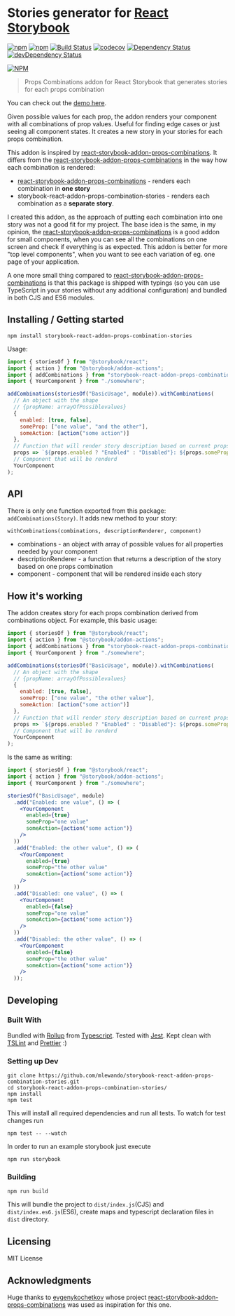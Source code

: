 # Stories generator for [React Storybook](https://github.com/storybooks/react-storybook)

[![npm][npm-version-svg]][npm]
[![npm][npm-downloads-svg]][npm]
[![Build Status][build-svg]][build]
[![codecov][coveradge-svg]][coveradge]
[![Dependency Status][deps-svg]][deps]
[![devDependency Status][dev-deps-svg]][dev-deps]

[![NPM][npm-stats-png]][npm]

[license-svg]: https://img.shields.io/github/license/mlewando/storybook-react-addon-props-combination-stories.svg
[license]: https://github.com/mlewando/storybook-react-addon-props-combination-stories/blob/master/LICENSE
[build-svg]: https://img.shields.io/travis/mlewando/storybook-react-addon-props-combination-stories.svg
[build]: https://travis-ci.org/mlewando/storybook-react-addon-props-combination-stories
[npm-version-svg]: https://img.shields.io/npm/v/storybook-react-addon-props-combination-stories.svg
[npm]: https://badge.fury.io/js/storybook-react-addon-props-combination-stories
[coveradge-svg]: https://img.shields.io/codecov/c/github/mlewando/storybook-react-addon-props-combination-stories.svg
[coveradge]: https://codecov.io/gh/mlewando/storybook-react-addon-props-combination-stories
[deps-svg]: https://img.shields.io/david/mlewando/storybook-react-addon-props-combination-stories.svg
[deps]: https://david-dm.org/mlewando/storybook-react-addon-props-combination-stories
[dev-deps-svg]: https://img.shields.io/david/dev/mlewando/storybook-react-addon-props-combination-stories.svg
[dev-deps]: https://david-dm.org/mlewando/storybook-react-addon-props-combination-stories?type=dev
[npm-downloads-svg]: https://img.shields.io/npm/dm/storybook-react-addon-props-combination-stories.svg
[npm-stats-png]: https://nodei.co/npm/storybook-react-addon-props-combination-stories.png

> Props Combinations addon for React Storybook that generates stories for each props combination

You can check out the [demo here](https://mlewando.github.io/storybook-react-addon-props-combination-stories/).

Given possible values for each prop, the addon renders your component with all combinations of prop values.
Useful for finding edge cases or just seeing all component states.
It creates a new story in your stories for each props combination.

This addon is inspired by [react-storybook-addon-props-combinations](https://github.com/evgenykochetkov/react-storybook-addon-props-combinations). It differs from the [react-storybook-addon-props-combinations](https://github.com/evgenykochetkov/react-storybook-addon-props-combinations) in the way how each combination is rendered:

* [react-storybook-addon-props-combinations](https://github.com/evgenykochetkov/react-storybook-addon-props-combinations) - renders each combination in **one story**
* storybook-react-addon-props-combination-stories - renders each combination as a **separate story**.

I created this addon, as the approach of putting each combination into one story was not a good fit for my project. The base idea is the same, in my opinion, the [react-storybook-addon-props-combinations](https://github.com/evgenykochetkov/react-storybook-addon-props-combinations) is a good addon for small components, when you can see all the combinations on one screen and check if everything is as expected. This addon is better for more "top level components", when you want to see each variation of eg. one page of your application.

A one more small thing compared to [react-storybook-addon-props-combinations](https://github.com/evgenykochetkov/react-storybook-addon-props-combinations) is that this package is shipped with typings (so you can use TypeScript in your stories without any additional configuration) and bundled in both CJS and ES6 modules.

## Installing / Getting started

```shell
npm install storybook-react-addon-props-combination-stories
```

Usage:

```js
import { storiesOf } from "@storybook/react";
import { action } from "@storybook/addon-actions";
import { addCombinations } from "storybook-react-addon-props-combination-stories";
import { YourComponent } from "./somewhere";

addCombinations(storiesOf("BasicUsage", module)).withCombinations(
  // An object with the shape
  // {propName: arrayOfPossiblevalues}
  {
    enabled: [true, false],
    someProp: ["one value", "and the other"],
    someAction: [action("some action")]
  },
  // Function that will render story description based on current props
  props => `${props.enabled ? "Enabled" : "Disabled"}: ${props.someProp}`,
  // Component that will be renderd
  YourComponent
);
```

## API

There is only one function exported from this package: `addCombinations(Story)`. It adds new method to your story:

`withCombinations(combinations, descriptionRenderer, component)`

* combinations - an object with array of possible values for all properties needed by your component
* descriptionRenderer - a function that returns a description of the story based on one props combination
* component - component that will be rendered inside each story

## How it's working

The addon creates story for each props combination derived from combinations object. For example, this basic usage:

```js
import { storiesOf } from "@storybook/react";
import { action } from "@storybook/addon-actions";
import { addCombinations } from "storybook-react-addon-props-combination-stories";
import { YourComponent } from "./somewhere";

addCombinations(storiesOf("BasicUsage", module)).withCombinations(
  // An object with the shape
  // {propName: arrayOfPossiblevalues}
  {
    enabled: [true, false],
    someProp: ["one value", "the other value"],
    someAction: [action("some action")]
  },
  // Function that will render story description based on current props
  props => `${props.enabled ? "Enabled" : "Disabled"}: ${props.someProp}`,
  // Component that will be renderd
  YourComponent
);
```

Is the same as writing:

```jsx
import { storiesOf } from "@storybook/react";
import { action } from "@storybook/addon-actions";
import { YourComponent } from "./somewhere";

storiesOf("BasicUsage", module)
  .add("Enabled: one value", () => (
    <YourComponent
      enabled={true}
      someProp="one value"
      someAction={action("some action")}
    />
  ))
  .add("Enabled: the other value", () => (
    <YourComponent
      enabled={true}
      someProp="the other value"
      someAction={action("some action")}
    />
  ))
  .add("Disabled: one value", () => (
    <YourComponent
      enabled={false}
      someProp="one value"
      someAction={action("some action")}
    />
  ))
  .add("Disabled: the other value", () => (
    <YourComponent
      enabled={false}
      someProp="the other value"
      someAction={action("some action")}
    />
  ));
```

## Developing

### Built With

Bundled with [Rollup](https://rollupjs.org/) from [Typescript](https://www.typescriptlang.org/). Tested with [Jest](https://facebook.github.io/jest/). Kept clean with [TSLint](https://palantir.github.io/tslint/) and [Prettier](https://prettier.io/) :)

### Setting up Dev

```shell
git clone https://github.com/mlewando/storybook-react-addon-props-combination-stories.git
cd storybook-react-addon-props-combination-stories/
npm install
npm test
```

This will install all required dependencies and run all tests. To watch for test changes run

```shell
npm test -- --watch
```

In order to run an example storybook just execute

```shell
npm run storybook
```

### Building

```shell
npm run build
```

This will bundle the project to `dist/index.js`(CJS) and `dist/index.es6.js`(ES6), create maps and typescript declaration files in `dist` directory.

## Licensing

MIT License

## Acknowledgments

Huge thanks to [evgenykochetkov](https://github.com/evgenykochetkov) whose project [react-storybook-addon-props-combinations](https://github.com/evgenykochetkov/react-storybook-addon-props-combinations) was used as inspiration for this one.
